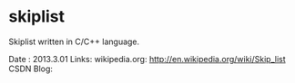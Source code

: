 skiplist
========

Skiplist written in C/C++ language.

Date : 2013.3.01
Links:
wikipedia.org: http://en.wikipedia.org/wiki/Skip_list</br>
CSDN Blog:
